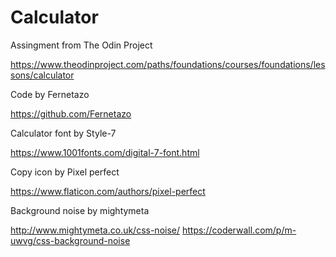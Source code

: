 # Calculator

Assingment from The Odin Project

https://www.theodinproject.com/paths/foundations/courses/foundations/lessons/calculator


Code by Fernetazo

https://github.com/Fernetazo


Calculator font by Style-7

https://www.1001fonts.com/digital-7-font.html


Copy icon by Pixel perfect

https://www.flaticon.com/authors/pixel-perfect


Background noise by mightymeta 

http://www.mightymeta.co.uk/css-noise/
https://coderwall.com/p/m-uwvg/css-background-noise